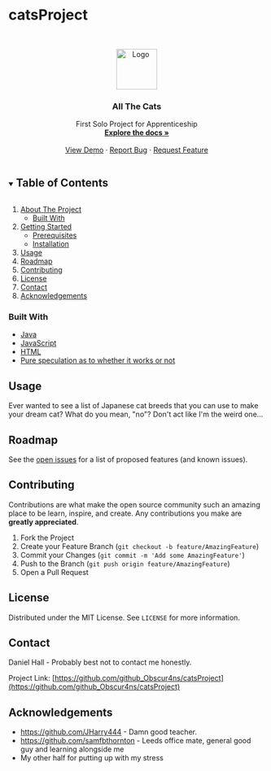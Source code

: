 # catsProject

<!-- PROJECT LOGO -->
<br />
<p align="center">
  <a href="https://github.com/Obscur4ns/catsProject">
    <img src="..\Downloads" alt="Logo" width="80" height="80">
  </a>

  <h3 align="center">All The Cats</h3>

  <p align="center">
    First Solo Project for Apprenticeship
    <br />
    <a href="https://github.com/github_Obscur4ns/catsProject"><strong>Explore the docs »</strong></a>
    <br />
    <br />
    <a href="https://github.com/github_Obscur4ns/catsProject">View Demo</a>
    ·
    <a href="https://github.com/github_Obscur4ns/catsProject/issues">Report Bug</a>
    ·
    <a href="https://github.com/github_Obscur4ns/catsProject/issues">Request Feature</a>
  </p>
</p>



<!-- TABLE OF CONTENTS -->
<details open="open">
  <summary><h2 style="display: inline-block">Table of Contents</h2></summary>
  <ol>
    <li>
      <a href="#about-the-project">About The Project</a>
      <ul>
        <li><a href="#built-with">Built With</a></li>
      </ul>
    </li>
    <li>
      <a href="#getting-started">Getting Started</a>
      <ul>
        <li><a href="#prerequisites">Prerequisites</a></li>
        <li><a href="#installation">Installation</a></li>
      </ul>
    </li>
    <li><a href="#usage">Usage</a></li>
    <li><a href="#roadmap">Roadmap</a></li>
    <li><a href="#contributing">Contributing</a></li>
    <li><a href="#license">License</a></li>
    <li><a href="#contact">Contact</a></li>
    <li><a href="#acknowledgements">Acknowledgements</a></li>
  </ol>
</details>




### Built With

* [Java]()
* [JavaScript]()
* [HTML]()
* [Pure speculation as to whether it works or not]()




<!-- USAGE EXAMPLES -->
## Usage

Ever wanted to see a list of Japanese cat breeds that you can use to make your dream cat? 
What do you mean, "no"?
Don't act like I'm the weird one...

<!-- ROADMAP -->
## Roadmap

See the [open issues](https://github.com/github_Obscur4ns/catsProject/issues) for a list of proposed features (and known issues).



<!-- CONTRIBUTING -->
## Contributing

Contributions are what make the open source community such an amazing place to be learn, inspire, and create. Any contributions you make are **greatly appreciated**.

1. Fork the Project
2. Create your Feature Branch (`git checkout -b feature/AmazingFeature`)
3. Commit your Changes (`git commit -m 'Add some AmazingFeature'`)
4. Push to the Branch (`git push origin feature/AmazingFeature`)
5. Open a Pull Request



<!-- LICENSE -->
## License

Distributed under the MIT License. See `LICENSE` for more information.



<!-- CONTACT -->
## Contact

Daniel Hall - Probably best not to contact me honestly.

Project Link: [https://github.com/github_Obscur4ns/catsProject](https://github.com/github_Obscur4ns/catsProject)



<!-- ACKNOWLEDGEMENTS -->
## Acknowledgements

* https://github.com/JHarry444 - Damn good teacher.
* https://github.com/samfbthornton - Leeds office mate, general good guy and learning alongside me
* My other half for putting up with my stress






<!-- MARKDOWN LINKS & IMAGES -->
<!-- https://www.markdownguide.org/basic-syntax/#reference-style-links -->
[contributors-shield]: https://img.shields.io/github/contributors/github_Obscur4ns/repo.svg?style=for-the-badge
[contributors-url]: https://github.com/github_Obscur4ns/repo/graphs/contributors
[forks-shield]: https://img.shields.io/github/forks/github_Obscur4ns/repo.svg?style=for-the-badge
[forks-url]: https://github.com/github_Obscur4ns/repo/network/members
[stars-shield]: https://img.shields.io/github/stars/github_Obscur4ns/repo.svg?style=for-the-badge
[stars-url]: https://github.com/github_Obscur4ns/repo/stargazers
[issues-shield]: https://img.shields.io/github/issues/github_Obscur4ns/repo.svg?style=for-the-badge
[issues-url]: https://github.com/github_Obscur4ns/repo/issues
[license-shield]: https://img.shields.io/github/license/github_Obscur4ns/repo.svg?style=for-the-badge
[license-url]: https://github.com/github_Obscur4ns/repo/blob/master/LICENSE.txt

